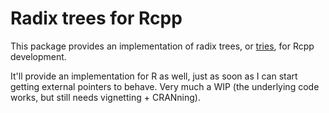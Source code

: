 # Radix trees for Rcpp

This package provides an implementation of radix trees, or [tries](https://en.wikipedia.org/wiki/Trie), for Rcpp development.

It'll provide an implementation for R as well, just as soon as I can start getting external pointers to behave. Very much a WIP (the underlying code works, but still
needs vignetting + CRANning).

